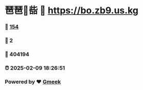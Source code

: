# 琶琶🔭啙 :link: https://bo.zb9.us.kg 
### :page_facing_up: [154](https://bo.zb9.us.kg/tag.html) 
### :speech_balloon: 2 
### :hibiscus: 404194 
### :alarm_clock: 2025-02-09 18:26:51 
### Powered by :heart: [Gmeek](https://github.com/Meekdai/Gmeek)
